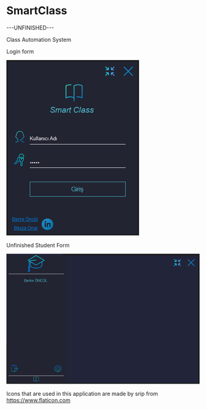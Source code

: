 # SmartClass

---UNFINISHED---

Class Automation System


Login form

![](Images/Login%20Form.png)



Unfinished Student Form

![](Images/Student%20Form%20Unfinished.png)






Icons that are used in this application are made by srip from https://www.flaticon.com

